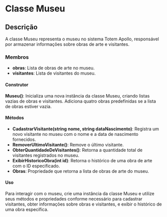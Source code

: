 # Classe Museu

## Descrição

A classe Museu representa o museu no sistema Totem Apollo, responsável por armazenar informações sobre obras de arte e visitantes.

### Membros

- **obras**: Lista de obras de arte no museu.
- **visitantes**: Lista de visitantes do museu.

#### Construtor

**Museu()**: Inicializa uma nova instância da classe Museu, criando listas vazias de obras e visitantes. Adiciona quatro obras predefinidas se a lista de obras estiver vazia.

#### Métodos

- **CadastrarVisitante(string nome, string dataNascimento)**: Registra um novo visitante no museu com o nome e a data de nascimento fornecidos.
- **RemoverUltimoVisitante()**: Remove o último visitante.
- **ObterQuantidadeDeVisitantes()**: Retorna a quantidade total de visitantes registrados no museu.
- **ExibirHistoricoObra(int id)**: Retorna o histórico de uma obra de arte com o ID especificado.
- **Obras**: Propriedade que retorna a lista de obras de arte do museu.

#### Uso

Para interagir com o museu, crie uma instância da classe Museu e utilize seus métodos e propriedades conforme necessário para cadastrar visitantes, obter informações sobre obras e visitantes, e exibir o histórico de uma obra específica.
